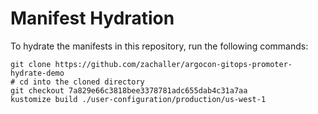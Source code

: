 # Manifest Hydration

To hydrate the manifests in this repository, run the following commands:

```shell
git clone https://github.com/zachaller/argocon-gitops-promoter-hydrate-demo
# cd into the cloned directory
git checkout 7a829e66c3818bee3378781adc655dab4c31a7aa
kustomize build ./user-configuration/production/us-west-1
```
